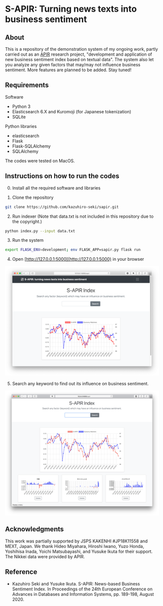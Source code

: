 # S-APIR: Turning news texts into business sentiment

## About

This is a repository of the demonstration system of my ongoing work, partly carried out as an [APIR](https://www.apir.or.jp) research project, "development and application of new business sentiment index based on textual data". The system also let you analyze any given factors that may/may not influence business sentiment. More features are planned to be added. Stay tuned!

## Requirements

Software
 * Python 3
 * Elasticsearch 6.X and Kuromoji (for Japanese tokenization)
 * SQLite

Python libraries
 * elasticsearch
 * Flask
 * Flask-SQLAlchemy
 * SQLAlchemy

The codes were tested on MacOS.

## Instructions on how to run the codes

0. Install all the required software and libraries

1. Clone the repository
```sh
git clone https://github.com/kazuhiro-seki/sapir.git
```

2. Run indexer (Note that data.txt is not included in this repository due to the copyright.)
```sh
python index.py --input data.txt  
```


3. Run the system
```sh
export FLASK_ENV=development; env FLASK_APP=sapir.py flask run
```

4. Open [http://127.0.0.1:5000](http://127.0.0.1:5000) in your browser

<img src="/figs/demo.png" width="600">

5. Search any keyword to find out its influence on business sentiment.

<img src="/figs/influence.png" width="600">

## Acknowledgments

This work was partially supported by JSPS KAKENHI \#JP18K11558 and MEXT, Japan. We
thank Hideo Miyahara, Hiroshi Iwano, Yuzo Honda, Yoshihisa Inada,
Yoichi Matsubayashi, and Yusuke Ikuta for their support.  The Nikkei
data were provided by APIR.

## Reference

* Kazuhiro Seki and Yusuke Ikuta. S-APIR: News-based Business Sentiment Index. In Proceedings of the 24th European Conference on Advances in Databases and Information Systems, pp. 189-198, August 2020.
